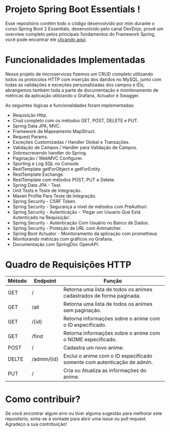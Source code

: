 # Projeto Spring Boot Essentials !

Esse repositório contém todo o código desenvolvido por mim durante o curso Spring Boot 2 Essentials, desenvolvido pelo canal DevDojo, provê um overview completo pelos principais fundamentos do Framework Spring, você pode encontrar ele [clicando aqui](https://www.youtube.com/watch?v=bCzsSXE4Jzg&list=PL62G310vn6nFBIxp6ZwGnm8xMcGE3VA5H&index=1).

# Funcionalidades Implementadas

Nesse projeto de microservices fizemos um CRUD completo utilizando todos os protocolos HTTP com inserção dos dandos no MySQL, junto com todas as validações e exceções personalizadas dos campos e IDs, abrangemos também toda a parte de documentação e monitoramento de métricas da aplicação utilizando o Grafana, Actuator e Swagger.

As seguintes lógicas e funcionalidades foram implementadas:

- Requisição Http.
- Crud completo com os métodos GET, POST, DELETE e PUT.
- Spring Data JPA, MVC.
- Framework de Mapeamento MapStruct.
- Request Params.
- Exceções Customizadas / Handler Global e Transações.
- Validação de Campos / Handler para Validação de Campos.
- Sobrescrevendo handler do Spring.
- Paginação / WebMVC Configurer.
- Sporting e Log SQL no Console.
- RestTemplate getForObject e getForEntity.
- RestTemplate Exchange.
- RestTemplate com métodos POST, PUT e Delete.
- Spring Data JPA - Test.
- Unit Tests e Teste de Integração.
- Maven Profile Para Teste de Integração.
- Spring Security - CSRF Token.
- Spring Security - Segurança a nível de métodos com PreAuthori.
- Spring Security - Autenticação - 'Pegar um Usuario Que Está Autenticado na Requisição'.
- Spring Security - Autenticação Com Usuário no Banco de Dados.
- Spring Security - Proteção de URL com Antmatcher.
- Spring Boot Actuator - Monitoramento da aplicação com prometheus
- Monitorando métricas com gráficos no Grafana.
- Documentação com SpringDoc OpenAPI.

# Quadro de Requisições HTTP

| Método | Endpoint | Função |
|--------|----------|--------|
| GET    | /        | Retorna uma lista de todos os animes cadastrados de forma paginada. |
| GET   | /all        | Retorna uma lista de todos os animes sem paginação. |
| GET    | /{id}    | Retorna informações sobre o anime com o ID especificado. |
| GET    | /find    | Retorna informações sobre o anime com o NOME especificado. |
| POST | /    | Cadastra um novo anime. |
| DELTE | /admin/{id} | Exclui o anime com o ID especificado somente com autenticação de admin. |
| PUT    | /    | Cria ou Atualiza as informações do anime. |

# Como contribuir?

Se você encontrar algum erro ou tiver alguma sugestão para melhorar este repositório, sinta-se à vontade para abrir uma issue ou pull request. Agradeço a sua contribuição!
